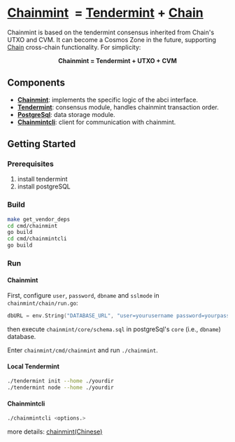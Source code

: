 # [Chainmint](https://github.com/chainx-org/chainmint)  **=** [Tendermint](https://tendermint.com/) **+** [Chain](https://chain.com/)

Chainmint is based on the tendermint consensus inherited from Chain's UTXO and CVM. It can become a Cosmos Zone in the future, supporting [Chain](https://chain.com) cross-chain functionality. For simplicity:

<p align="center">
<b>Chainmint = Tendermint + UTXO + CVM</b>
</p>


## Components

- [**Chainmint**](https://github.com/chainx-org/chainmint): implements the specific logic of the abci interface.
- [**Tendermint**](https://github.com/tendermint/tendermint): consensus module, handles chainmint transaction order.
- [**PostgreSql**](https://github.com/postgres/postgres): data storage module.
- [**Chainmintcli**](https://github.com/chainx-org/chainmint/tree/master/cmd/chainmintcli): client for communication with chainmint.

## Getting Started

### Prerequisites

1. install tendermint
2. install postgreSQL

### Build

``` bash
make get_vendor_deps
cd cmd/chainmint
go build
cd cmd/chainmintcli
go build
```

### Run

#### Chainmint

First, configure `user`, `password`, `dbname` and `sslmode` in `chainmint/chain/run.go`:

``` go
dbURL = env.String("DATABASE_URL", "user=yourusername password=yourpassword dbname=core sslmode=disable")
```

then execute `chainmint/core/schema.sql` in postgreSql's `core` (i.e., `dbname`) database.

Enter `chainmint/cmd/chainmint` and run `./chainmint`.

#### Local Tendermint

``` bash
./tendermint init --home ./yourdir
./tendermint node --home ./yourdir
```

#### Chainmintcli
``` bash
./chainmintcli <options.>
```

more details: [chainmint(Chinese)](https://gguoss.github.io/2017/09/03/chainmint/)

